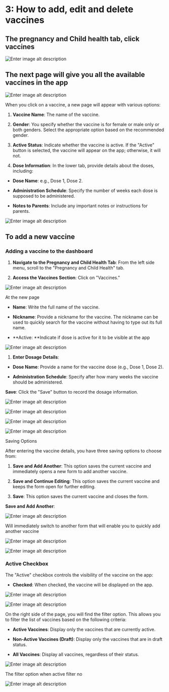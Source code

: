 # 3: How to add, edit and delete vaccines

## The pregnancy and Child health tab, click vaccines

![Enter image alt description](Images/yA8_Image_1.png)

## The next page will give you all the available vaccines in the app

![Enter image alt description](Images/9rw_Image_2.png)

When you click on a vaccine, a new page will appear with various options:

1. **Vaccine Name**: The name of the vaccine.

2. **Gender**: You specify whether the vaccine is for female or male only or both genders. Select the appropriate option based on the recommended gender.

3. **Active Status**: Indicate whether the vaccine is active. If the "Active" button is selected, the vaccine will appear on the app; otherwise, it will not.

4. **Dose Information**: In the lower tab, provide details about the doses, including:

- **Dose Name**: e.g., Dose 1, Dose 2.

- **Administration Schedule**: Specify the number of weeks each dose is supposed to be administered.

- **Notes to Parents**: Include any important notes or instructions for parents.

![Enter image alt description](Images/Ii3_Image_3.png)

## To add a new vaccine

### Adding a vaccine to the dashboard

1. **Navigate to the Pregnancy and Child Health Tab**: From the left side menu, scroll to the "Pregnancy and Child Health" tab.

2. **Access the Vaccines Section**: Click on "Vaccines."

![Enter image alt description](Images/D4m_Image_4.png)

At the new page

- **Name**: Write the full name of the vaccine.

- **Nickname**: Provide a nickname for the vaccine. The nickname can be used to quickly search for the vaccine without having to type out its full name.

- **Active: **Indicate if dose is active for it to be visible at the app

![Enter image alt description](Images/p8f_Image_5.png)

1.  **Enter Dosage Details**:

- **Dose Name**: Provide a name for the vaccine dose (e.g., Dose 1, Dose 2).

- **Administration Schedule**: Specify after how many weeks the vaccine should be administered.

**Save**: Click the "Save" button to record the dosage information.

![Enter image alt description](Images/ryP_Image_6.png)

![Enter image alt description](Images/kpC_Image_7.png)

![Enter image alt description](Images/Odx_Image_8.png)

![Enter image alt description](Images/jue_Image_9.png)

Saving Options

After entering the vaccine details, you have three saving options to choose from:

1. **Save and Add Another**: This option saves the current vaccine and immediately opens a new form to add another vaccine.

2. **Save and Continue Editing**: This option saves the current vaccine and keeps the form open for further editing.

3. **Save**: This option saves the current vaccine and closes the form.

**Save and Add Another**:

![Enter image alt description](Images/8UW_Image_10.png)

Will immediately switch to another form that will enable you to quickly add another vaccine

![Enter image alt description](Images/6GU_Image_11.png)

![Enter image alt description](Images/S0m_Image_12.png)

### Active Checkbox

The "Active" checkbox controls the visibility of the vaccine on the app:

- **Checked**: When checked, the vaccine will be displayed on the app.

![Enter image alt description](Images/gfF_Image_13.png)

![Enter image alt description](Images/IuY_Image_14.png)

On the right side of the page, you will find the filter option. This allows you to filter the list of vaccines based on the following criteria:

- **Active Vaccines**: Display only the vaccines that are currently active.

- **Non-Active Vaccines (Draft)**: Display only the vaccines that are in draft status.

- **All Vaccines**: Display all vaccines, regardless of their status.

![Enter image alt description](Images/3um_Image_15.png)

The filter option when active filter no

![Enter image alt description](Images/In5_Image_16.png)
